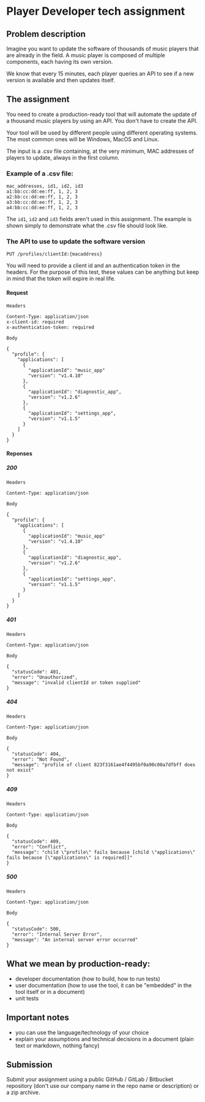 # Player Developer tech assignment

## Problem description

Imagine you want to update the software of thousands of music players that are already in the field. A music player is composed of multiple components, each having its own version.

We know that every 15 minutes, each player queries an API to see if a new version is available and then updates itself.

## The assignment

You need to create a production-ready tool that will automate the update of a thousand music players by using an API. You don't have to create the API.

Your tool will be used by different people using different operating systems. The most common ones will be Windows, MacOS and Linux.

The input is a .csv file containing, at the very minimum, MAC addresses of players to update, always in the first column.

### Example of a .csv file:
```
mac_addresses, id1, id2, id3
a1:bb:cc:dd:ee:ff, 1, 2, 3
a2:bb:cc:dd:ee:ff, 1, 2, 3
a3:bb:cc:dd:ee:ff, 1, 2, 3
a4:bb:cc:dd:ee:ff, 1, 2, 3
```

The `id1`, `id2` and `id3` fields aren't used in this assignment. The example is shown simply to demonstrate what the .csv file should look like.

### The API to use to update the software version

```
PUT /profiles/clientId:{macaddress}
```

You will need to provide a client id and an authentication token in the headers. For the purpose of this test, these values can be anything but keep in mind that the token will expire in real life.

#### Request

```
Headers

Content-Type: application/json
x-client-id: required
x-authentication-token: required

Body

{
  "profile": {    
    "applications": [
      {
        "applicationId": "music_app"
        "version": "v1.4.10"
      },
      {
        "applicationId": "diagnostic_app",
        "version": "v1.2.6"
      },
      {
        "applicationId": "settings_app",
        "version": "v1.1.5"
      }
    ]
  }
}
```

#### Reponses

##### 200
```
Headers

Content-Type: application/json

Body

{
  "profile": {    
    "applications": [
      {
        "applicationId": "music_app"
        "version": "v1.4.10"
      },
      {
        "applicationId": "diagnostic_app",
        "version": "v1.2.6"
      },
      {
        "applicationId": "settings_app",
        "version": "v1.1.5"
      }
    ]
  }
}
```

##### 401

```
Headers

Content-Type: application/json

Body

{
  "statusCode": 401,
  "error": "Unauthorized",
  "message": "invalid clientId or token supplied"
}
```

##### 404

```
Headers

Content-Type: application/json

Body

{
  "statusCode": 404,
  "error": "Not Found",
  "message": "profile of client 823f3161ae4f4495bf0a90c00a7dfbff does not exist"
}
```

##### 409

```
Headers

Content-Type: application/json

Body

{
  "statusCode": 409,
  "error": "Conflict",
  "message": "child \"profile\" fails because [child \"applications\" fails because [\"applications\" is required]]"
}
```

##### 500

```
Headers

Content-Type: application/json

Body

{
  "statusCode": 500,
  "error": "Internal Server Error",
  "message": "An internal server error occurred"
}
```

## What we mean by production-ready:

- developer documentation (how to build, how to run tests)
- user documentation (how to use the tool, it can be "embedded" in the tool itself or in a document)
- unit tests

## Important notes

- you can use the language/technology of your choice
- explain your assumptions and technical decisions in a document (plain text or markdown, nothing fancy)

## Submission

Submit your assignment using a public GitHub / GitLab / Bitbucket repository (don't use our company name in the repo name or description) or a zip archive.
